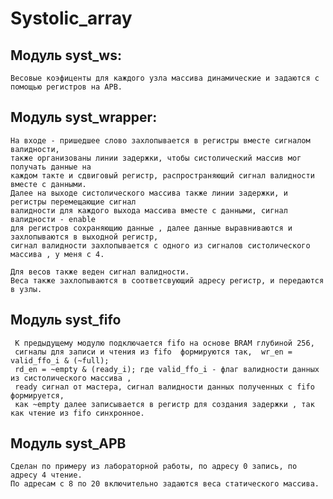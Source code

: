 # Systolic_array

## Модуль syst_ws: 
    Весовые коэфиценты для каждого узла массива динамические и задаются с помощью регистров на APB.

## Модуль syst_wrapper: 
    На входе - пришедшее слово захлопывается в регистры вместе сигналом валидности, 
    также организованы линии задержки, чтобы систолический массив мог получать данные на 
    каждом такте и сдвиговый регистр, распространяющий сигнал валидности вместе с данными.
    Далее на выходе систолического массива также линии задержки, и регистры перемещающие сигнал
    валидности для каждого выхода массива вместе с данными, сигнал валидности - enable 
    для регистров сохраняющию данные , далее данные выравниваются и захлопываются в выходной регистр, 
    сигнал валидности захлопывается с одного из сигналов систолического массива , у меня с 4.
    
    Для весов также веден сигнал валидности.
    Веса также захлопываются в соответсвующий адресу регистр, и передаются в узлы.
    
## Модуль syst_fifo
     К предыдущему модулю подключается fifo на основе BRAM глубиной 256, 
     сигналы для записи и чтения из fifo  формируются так,  wr_en = valid_ffo_i & (~full);
     rd_en = ~empty & (ready_i); где valid_ffo_i - флаг валидности данных из систолического массива ,  
     ready сигнал от мастера, сигнал валидности данных полученных с fifo формируется, 
     как ~empty далее записывается в регистр для создания задержки , так как чтение из fifo синхронное.

## Модуль syst_APB 
    Сделан по примеру из лабораторной работы, по адресу 0 запись, по адресу 4 чтение. 
    По адресам с 8 по 20 включительно задаются веса статического массива.
    

  

  
